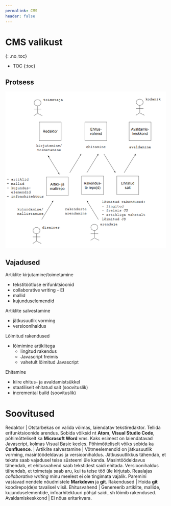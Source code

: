 ```yaml
---
permalink: CMS
header: false
---
```


# CMS valikust
{: .no_toc}

- TOC
{:toc}

## Protsess

<img src='img/CMS.PNG' width='700'>

## Vajadused

Artiklite kirjutamine/toimetamine
- tekstitöötluse erifunktsioonid
- collaborative writing - EI
- mallid
- kujunduselemendid

Artiklite salvestamine
- jätkusuutlik vorming
- versioonihaldus

Lõimitud rakendused
- lõimimine artiklitega
  - lingitud rakendus
  - Javascript freimis
  - vahetult lõimitud Javascript

Ehitamine
- kiire ehitus- ja avaldamistsükkel
- staatiliselt ehitatud sait (soovituslik)
- incremental build (soovituslik)

# Soovitused

Redaktor | Otstarbekas on valida võimas, laiendatav tekstiredaktor. Tellida erifunktsioonide arendus. Sobida võiksid nt **Atom**, **Visual Studio Code**, põhimõtteliselt ka **Microsoft Word** vms. Kaks esimest on laiendatavad Javascript, kolmas Visual Basic keeles. Põhimõtteliselt võiks sobida ka **Confluence**. |
Artiklite salvestamine | Võtmeelemendid on jätkusuutlik vorming, masintöödeldavus ja versioonihaldus. Jätkusuutlikkus tähendab, et tekste saab vajadusel teise süsteemi üle kanda. Masintöödeldavus tähendab, et ehitusvahend saab tekstidest saidi ehitada. Versioonihaldus tähendab, et toimetaja saab aru, kui ta teise töö üle kirjutab. Reaalajas _collaborative writing_ minu meelest ei ole tingimata vajalik. Paremini vastavad nendele nõudmistele **Markdown** ja **git**.
Rakendused | Hoida **git** koodirepo(de)s tavalisel viisil. 
Ehitusvahend | Genereerib artiklite, mallide, kujunduselementide, infoarhitektuuri põhjal saidi, sh lõimib rakendused.
Avaldamiskeskkond | Ei nõua eritarkvara.